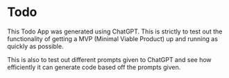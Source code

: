# Todo #
This Todo App was generated using ChatGPT. This is strictly to test out the functionality
of getting a MVP (Minimal Viable Product) up and running as quickly as possible.

This is also to test out different prompts given to ChatGPT and see how efficiently it can
generate code based off the prompts given.
